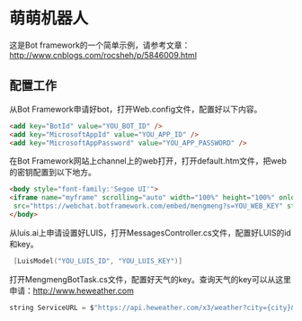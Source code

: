 # 萌萌机器人 #

这是Bot framework的一个简单示例，请参考文章：
http://www.cnblogs.com/rocsheh/p/5846009.html 

## 配置工作 ##

从Bot Framework申请好bot，打开Web.config文件，配置好以下内容。

```html
<add key="BotId" value="YOU_BOT_ID" />
<add key="MicrosoftAppId" value="YOU_APP_ID" />
<add key="MicrosoftAppPassword" value="YOU_APP_PASSWORD" />
```

在Bot Framework网站上channel上的web打开，打开default.htm文件，把web的密钥配置到以下地方。

```html
<body style="font-family:'Segoe UI'">
<iframe name="myframe" scrolling="auto" width="100%" height="100%" onload="document.all['myframe'].style.height=myframe.document.body.scrollHeight" 
 src="https://webchat.botframework.com/embed/mengmeng?s=YOU_WEB_KEY" style="height: 502px; max-height: 502px;"></iframe>
</body>
```

从luis.ai上申请设置好LUIS，打开MessagesController.cs文件，配置好LUIS的id和key。

```h
 [LuisModel("YOU_LUIS_ID", "YOU_LUIS_KEY")]
```

打开MengmengBotTask.cs文件，配置好天气的key。查询天气的key可以从这里申请：http://www.heweather.com 

```JAVA
string ServiceURL = $"https://api.heweather.com/x3/weather?city={city}&key=YOUR_WEATHER_KEY";
```

